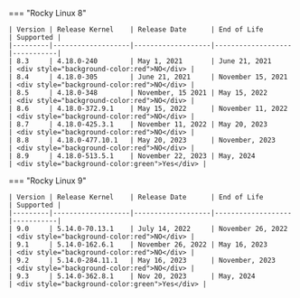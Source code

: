 === "Rocky Linux 8"

    | Version | Release Kernel    | Release Date      | End of Life       | Supported |
    |---------|-------------------|-------------------|-------------------|-----------|
    | 8.3     | 4.18.0-240        | May 1, 2021       | June 21, 2021     | <div style="background-color:red">NO</div> |
    | 8.4     | 4.18.0-305        | June 21, 2021     | November 15, 2021 | <div style="background-color:red">NO</div> |
    | 8.5     | 4.18.0-348        | November, 15 2021 | May 15, 2022      | <div style="background-color:red">NO</div> |
    | 8.6     | 4.18.0-372.9.1    | May 15, 2022      | November 11, 2022 | <div style="background-color:red">NO</div> |
    | 8.7     | 4.18.0-425.3.1    | November 11, 2022 | May 20, 2023      | <div style="background-color:red">NO</div> |
    | 8.8     | 4.18.0-477.10.1   | May 20, 2023      | November, 2023    | <div style="background-color:red">NO</div> |
    | 8.9     | 4.18.0-513.5.1    | November 22, 2023 | May, 2024         | <div style="background-color:green">Yes</div> |

=== "Rocky Linux 9"

    | Version | Release Kernel    | Release Date      | End of Life       | Supported |
    |---------|-------------------|-------------------|-------------------|-----------|
    | 9.0     | 5.14.0-70.13.1    | July 14, 2022     | November 26, 2022 | <div style="background-color:red">NO</div> |
    | 9.1     | 5.14.0-162.6.1    | November 26, 2022 | May 16, 2023      | <div style="background-color:red">NO</div> |
    | 9.2     | 5.14.0-284.11.1   | May 16, 2023      | November, 2023    | <div style="background-color:red">NO</div> |
    | 9.3     | 5.14.0-362.8.1    | Nov 20, 2023      | May, 2024         | <div style="background-color:green">Yes</div> |
